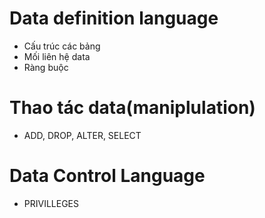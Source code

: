 # Data definition language
- Cấu trúc các bảng
- Mối liên hệ data
- Ràng buộc
# Thao tác data(maniplulation)
- ADD, DROP, ALTER, SELECT
# Data Control Language 
- PRIVILLEGES